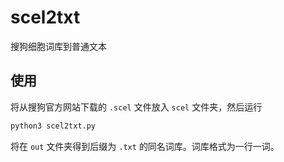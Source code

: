 # scel2txt

搜狗细胞词库到普通文本

## 使用

将从搜狗官方网站下载的 `.scel` 文件放入 `scel` 文件夹，然后运行

```bash
python3 scel2txt.py
```

将在 `out` 文件夹得到后缀为 `.txt` 的同名词库。词库格式为一行一词。
